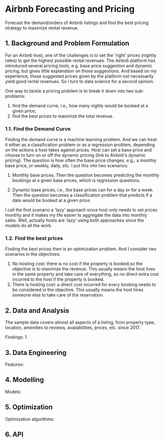 # Airbnb Forecasting and Pricing

Forecast the demand/orders of Airbnb listings and find the best pricing strategy to maximize rental revenue.

## 1.  Background and Problem Formulation

For an Airbnb host, one of the challenges is to set the 'right' prices (nightly rates) to get the highest possible rental revenues. 
The Airbnb platform has introduced several pricing tools, e.g. base price suggestion and dynamic pricing, but gives little explanation on those suggestions.
And based on my experience, those suggested prices given by the platform not necessarily yield good rental revenues. 
So I turn to data science for a second opinion.

One way to tackle a pricing problem is to break it down into two sub-problems: 
1) find the demand curve, i.e., how many nights would be booked at a given price; 
2) find the best prices to maximize the total revenue.

### 1.1. Find the Demand Curve
Finding the demand curve is a machine learning problem. And we can treat it either as a classification problem
or as a regression problem, depending on the actions a host takes against prices.
Host can set a base price and choose to turn on or off the dynamic pricing (link to Airbnb's dynamic pricing).
The question is how often the base price changes, e.g., a monthly base price, or weekly, daily, etc.
I put this into two scenarios: 

1. Monthly base prices. Then the question becomes predicting the monthly bookings at a given base prices, which is regression questions.

2. Dynamic base prices, i.e., the base prices can for a day or for a week. Then the question becomes a classification problem that predicts 
if a date would be booked at a given price.    

I call the first scenario a 'lazy' approach since host only needs to set prices monthly and it makes my life easier to aggregate the data into monthly sales.
Well, actually hosts are 'lazy' using both approaches since the models do all the work.


### 1.2. Find the best prices
Finding the best prices then is an optimization problem. And I consider two scenarios in the objectives:
1. No hosting cost: there is no cost if the property is booked,so the objective is to maximize the revenue. 
This usually means the host lives in the same property and take care of everything, so no direct extra cost incurred to the host if the property is booked.
2. There is hosting cost: a direct cost incurred for every booking needs to be considered in the objective. 
This usually means the host hires someone else to take care of the reservation.

## 2. Data and Analysis

The sample data covers almost all aspects of a listing, from property type, location, amenities to reviews, availabilities, prices, etc.
since 2017.
  
Findings:
1. 

## 3. Data Engineering
Features:

## 4. Modelling
Models:

## 5. Optimization
Optimization algorithms:

## 6. API

